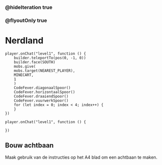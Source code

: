### @hideIteration true
### @flyoutOnly true

# Nerdland
```blocks
player.onChat("level1", function () {
    builder.teleportTo(pos(0, -1, 0))
    builder.face(SOUTH)
    mobs.give(
    mobs.target(NEAREST_PLAYER),
    MINECART,
    1
    )
    CodeFever.diagonaalSpoor()
    CodeFever.horizontaalSpoor()
    CodeFever.draaiendSpoor()
    CodeFever.vuurwerkSpoor()
    for (let index = 0; index < 4; index++) {
    }
})
```

```template
player.onChat("level1", function () {
	
})
```

## Bouw achtbaan

Maak gebruik van de instructies op het A4 blad om een achtbaan te maken.
